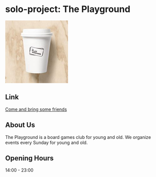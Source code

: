 # solo-project: The Playground

![alt text](https://github.com/Manny-Apsel/solo-project/blob/master/assets/images/logo)

## Link
[Come and bring some friends](https://manny-apsel.github.io/solo-project/index.html)

## About Us
The Playground is a board games club for young and old. We organize events every Sunday for young and old.

## Opening Hours
14:00 - 23:00

